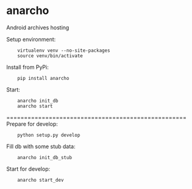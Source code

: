 anarcho
=======

Android archives hosting

Setup environment:
```
    virtualenv venv --no-site-packages
    source venv/bin/activate
```
 
Install from PyPi:
```
    pip install anarcho

```

Start:
```
    anarcho init_db
    anarcho start
```

===================================================
Prepare for develop:
```
    python setup.py develop
```

Fill db with some stub data:
```
    anarcho init_db_stub
```

Start for develop:
```
    anarcho start_dev
```
